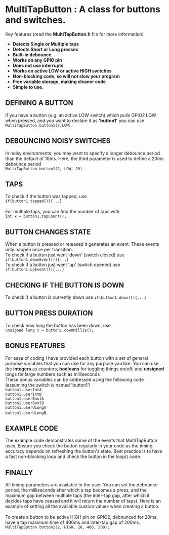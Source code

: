 # MultiTapButton : A class for buttons and switches.

Key features (read the __MultiTapButton.h__ file for more information)
<strong>
<ul>
  <li>Detects Single or Multiple taps</li>
  <li>Detects Short or Long presses</li>
  <li>Built-in debounce</li>
  <li>Works on any GPIO pin</li>
  <li>Does not use interrupts</li>
  <li>Works on active LOW or active HIGH switches</li>
  <li>Non-blocking code, so will not slow your program</li>
  <li>Free variable storage, making cleaner code</li>
  <li>Simple to use.</li>  
</ul> 
</strong>

## DEFINING A BUTTON
If you have a button (e.g. an active LOW switch) which pulls GPIO2 LOW when pressed, and you want to declare it as <strong>'button1'</strong> you can use <br>
`MultiTapButton button1(2,LOW);`

## DEBOUNCING NOISY SWITCHES
In noisy environments, you may want to specify a longer debounce period than the default of 10ms. Here, the third parameter is used to define a 20ms debounce period <br>
`MultiTapButton button1(2, LOW, 20)`

## TAPS
To check if the button was tapped, use <br>`if(button1.tapped()){...}`<br><br>
For multiple taps, you can find the number of taps with <br>`int x = button1.tapCount();`

## BUTTON CHANGES STATE
When a button is pressed or released it generates an event. These events only happen once per transition.<br>
To check if a button just went 'down' (switch closed) use <br>`if(button1.downEvent()){...}`<br>
To check if a button just went 'up' (switch opened) use <br>`if(button1.upEvent()){...}`

## CHECKING IF THE BUTTON IS DOWN
To check if a button is currently down use `if(button1.down()){...}`

## BUTTON PRESS DURATION
To check how long the button has been down, use <br>`unsigned long x = button1.downMillis();`

## BONUS FEATURES
 For ease of coding I have provided each button with a set of general purpose variables that you can use for any purpose you like. You can use the <strong>integers</strong> as counters, <strong>booleans</strong> for toggling things on/off, and <strong>unsigned</strong>
 longs for large numbers such as milliseconds<br>
 These bonus variables can be addressed
  using the following code (assuming the switch is named 'button1')<br>
	`button1.userIntA`<br>
	`button1.userIntB`<br>
	`button1.userBoolA`<br>
	`button1.userBoolB`<br>
  `button1.userULongA`<br>
  `button1.userULongB`.

  ## EXAMPLE CODE
  The example code demonstrates some of the events that MultiTapButton uses. Ensure you check the button regularly in your code as the timing accuracy depends on refreshing the button's state. Best practice is to have a fast non-blocking loop and check the button in the loop() code.

  ## FINALLY
  All timing parameters are available to the user. You can set the debounce period, the milliseconds after which a tap becomes a press, and the maximum gap between multiple taps (the inter-tap gap, after which it decides taps have ceased and it will return the number of taps).
 Here is an example of setting all the available custom values when creating a button.<br><br>
 To create a button to be active HIGH pin on GPIO2, debounced for 20ms, have a tap maximum time of 400ms and inter-tap gap of 200ms.<br>
 `MultiTapButton button1(2, HIGH, 20, 400, 200);`
